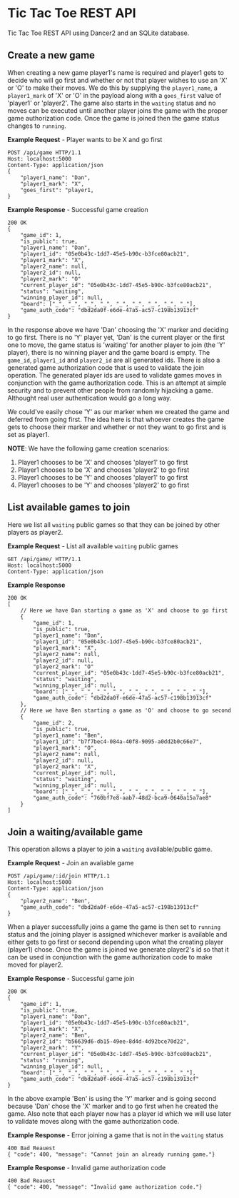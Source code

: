 # Tic Tac Toe REST API

Tic Tac Toe REST API using Dancer2 and an SQLite database.

## Create a new game

When creating a new game player1's name is required and player1 gets to decide who will go first and whether or not that
player wishes to use an 'X' or 'O' to make their moves. We do this by supplying the `player1_name`, a `player1_mark` of
'X' or 'O' in the payload along with a `goes_first` value of 'player1' or 'player2'. The game also starts in the
`waiting` status and no moves can be executed until another player joins the game with the proper game authorization
code. Once the game is joined then the game status changes to `running`.

**Example Request** - Player wants to be X and go first
```
POST /api/game HTTP/1.1
Host: localhost:5000
Content-Type: application/json
{
    "player1_name": "Dan",
    "player1_mark": "X",
    "goes_first": "player1,
}
```

**Example Response** - Successful game creation
```
200 OK
{
    "game_id": 1,
    "is_public": true,
    "player1_name": "Dan",
    "player1_id": "05e0b43c-1dd7-45e5-b90c-b3fce80acb21",
    "player1_mark": "X",
    "player2_name": null,
    "player2_id": null,
    "player2_mark": "O"
    "current_player_id": "05e0b43c-1dd7-45e5-b90c-b3fce80acb21",
    "status": "waiting",
    "winning_player_id": null,
    "board": ["_", "_", "_", "_", "_", "_", "_", "_", "_"],
    "game_auth_code": "dbd2da0f-e6de-47a5-ac57-c198b13913cf"
}
```

In the response above we have 'Dan' choosing the 'X' marker and deciding to go first. There is no 'Y' player yet, 'Dan'
is the current player or the first one to move, the game status is 'waiting' for another player to join (the 'Y'
player), there is no winning player and the game board is empty. The `game_id`, `player1_id` and `player2_id` are all
generated ids. There is also a generated game authorization code that is used to validate the join operation. The
generated player ids are used to validate games moves in conjunction with the game authorization code.  This is an
attempt at simple security and to prevent other people from randomly hijacking a game. Althought real user
authentication would go a long way.

We could've easily chose 'Y' as our marker when we created the game and deferred from going first. The idea here is that
whoever creates the game gets to choose their marker and whether or not they want to go first and is set as player1.

**NOTE**: We have the following game creation scenarios:
1. Player1 chooses to be 'X' and chooses 'player1' to go first
2. Player1 chooses to be 'X' and chooses 'player2' to go first
3. Player1 chooses to be 'Y' and chooses 'player1' to go first
4. Player1 chooses to be 'Y' and chooses 'player2' to go first

## List available games to join

Here we list all `waiting` public games so that they can be joined by other players as player2.

**Example Request** - List all available `waiting` public games
```
GET /api/game/ HTTP/1.1
Host: localhost:5000
Content-Type: application/json
```

**Example Response**
```
200 OK
[
	// Here we have Dan starting a game as 'X' and choose to go first
    {
        "game_id": 1,
        "is_public": true,
        "player1_name": "Dan",
        "player1_id": "05e0b43c-1dd7-45e5-b90c-b3fce80acb21",
        "player1_mark": "X",
        "player2_name": null,
        "player2_id": null,
        "player2_mark": "O"
        "current_player_id": "05e0b43c-1dd7-45e5-b90c-b3fce80acb21",
        "status": "waiting",
        "winning_player_id": null,
        "board": ["_", "_", "_", "_", "_", "_", "_", "_", "_"],
        "game_auth_code": "dbd2da0f-e6de-47a5-ac57-c198b13913cf"
    },
	// Here we have Ben starting a game as 'O' and choose to go second
    {
        "game_id": 2,
        "is_public": true,
        "player1_name": "Ben",
        "player1_id": "b7f7bec4-084a-40f8-9095-a0dd2b0c66e7",
        "player1_mark": "O",
        "player2_name": null,
        "player2_id": null,
        "player2_mark": "X",
        "current_player_id": null,
        "status": "waiting",
        "winning_player_id": null,
        "board": ["_", "_", "_", "_", "_", "_", "_", "_", "_"],
        "game_auth_code": "760bf7e8-aab7-48d2-bca9-0640a15a7ae8"
    }
]
```

## Join a waiting/available game

This operation allows a player to join a `waiting` available/public game.

**Example Request** - Join an avaliable game
```
POST /api/game/:id/join HTTP/1.1
Host: localhost:5000
Content-Type: application/json
{
    "player2_name": "Ben",
    "game_auth_code": "dbd2da0f-e6de-47a5-ac57-c198b13913cf"
}
```

When a player successfully joins a game the game is then set to `running` status and the joining player is assigned
whichever marker is available and either gets to go first or second depending upon what the creating player (player1)
chose.  Once the game is joined we generate player2's id so that it can be used in conjunction with the game
authorization code to make moved for player2.

**Example Response** - Successful game join
```
200 OK
{
    "game_id": 1,
    "is_public": true,
    "player1_name": "Dan",
    "player1_id": "05e0b43c-1dd7-45e5-b90c-b3fce80acb21",
    "player1_mark": "X",
    "player2_name": "Ben",
    "player2_id": "b56639d6-db15-49ee-8d4d-4d92bce70d22",
    "player2_mark": "Y",
    "current_player_id": "05e0b43c-1dd7-45e5-b90c-b3fce80acb21",
    "status": "running",
    "winning_player_id": null,
    "board": ["_", "_", "_", "_", "_", "_", "_", "_", "_"],
    "game_auth_code": "dbd2da0f-e6de-47a5-ac57-c198b13913cf"
}
```

In the above example 'Ben' is using the 'Y' marker and is going second because 'Dan' chose the 'X' marker and to go
first when he created the game. Also note that each player now has a player id which we will use later to validate
moves along with the game authorization code.

**Example Response** - Error joining a game that is not in the `waiting` status
```
400 Bad Reauest
{ "code": 400, "message": "Cannot join an already running game."}
```

**Example Response** - Invalid game authorization code
```
400 Bad Reauest
{ "code": 400, "message": "Invalid game authorization code."}
```
